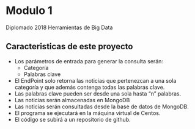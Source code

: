 # Modulo 1
Diplomado 2018 Herramientas de Big Data

## Caracteristicas de este proyecto
* Los parámetros de entrada para generar la consulta serán:
  * Categoría
  * Palabras clave
* El EndPoint solo retorna las noticias que pertenezcan a una sola categoría y que además contenga todas las palabras clave.
* Las palabras clave pueden ser desde una sola hasta “n” palabras.
* Las noticias serán almacenadas en MongoDB
* Las noticias serán consultadas desde la base de datos de MongoDB.
* El programa se ejecutará en la máquina virtual de Centos.
* El código se subirá a un repositorio de github.

